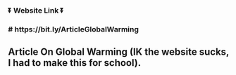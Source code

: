 <h3>⏬ Website Link ⏬<h3>
# https://bit.ly/ArticleGlobalWarming
<h2 style= text-align=center>Article On Global Warming (IK the website sucks, I had to make this for school).<h2>
